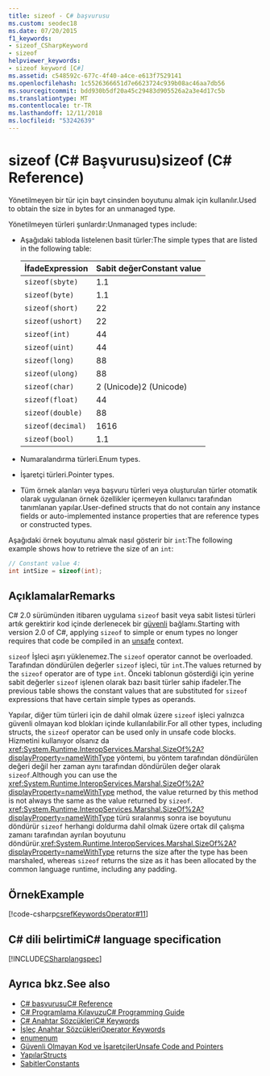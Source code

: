 ```yaml
---
title: sizeof - C# başvurusu
ms.custom: seodec18
ms.date: 07/20/2015
f1_keywords:
- sizeof_CSharpKeyword
- sizeof
helpviewer_keywords:
- sizeof keyword [C#]
ms.assetid: c548592c-677c-4f40-a4ce-e613f7529141
ms.openlocfilehash: 1c5526366651d7e6623724c939b08ac46aa7db56
ms.sourcegitcommit: bdd930b5df20a45c29483d905526a2a3e4d17c5b
ms.translationtype: MT
ms.contentlocale: tr-TR
ms.lasthandoff: 12/11/2018
ms.locfileid: "53242639"
---
```

# <a name="sizeof-c-reference"></a><span data-ttu-id="8f16f-102">sizeof (C# Başvurusu)</span><span class="sxs-lookup"><span data-stu-id="8f16f-102">sizeof (C# Reference)</span></span>

<span data-ttu-id="8f16f-103">Yönetilmeyen bir tür için bayt cinsinden boyutunu almak için kullanılır.</span><span class="sxs-lookup"><span data-stu-id="8f16f-103">Used to obtain the size in bytes for an unmanaged type.</span></span>

<span data-ttu-id="8f16f-104">Yönetilmeyen türleri şunlardır:</span><span class="sxs-lookup"><span data-stu-id="8f16f-104">Unmanaged types include:</span></span>

- <span data-ttu-id="8f16f-105">Aşağıdaki tabloda listelenen basit türler:</span><span class="sxs-lookup"><span data-stu-id="8f16f-105">The simple types that are listed in the following table:</span></span>

   |<span data-ttu-id="8f16f-106">İfade</span><span class="sxs-lookup"><span data-stu-id="8f16f-106">Expression</span></span>|<span data-ttu-id="8f16f-107">Sabit değer</span><span class="sxs-lookup"><span data-stu-id="8f16f-107">Constant value</span></span>|
   |----------------|--------------------|
   |`sizeof(sbyte)`|<span data-ttu-id="8f16f-108">1.</span><span class="sxs-lookup"><span data-stu-id="8f16f-108">1</span></span>|
   |`sizeof(byte)`|<span data-ttu-id="8f16f-109">1.</span><span class="sxs-lookup"><span data-stu-id="8f16f-109">1</span></span>|
   |`sizeof(short)`|<span data-ttu-id="8f16f-110">2</span><span class="sxs-lookup"><span data-stu-id="8f16f-110">2</span></span>|
   |`sizeof(ushort)`|<span data-ttu-id="8f16f-111">2</span><span class="sxs-lookup"><span data-stu-id="8f16f-111">2</span></span>|
   |`sizeof(int)`|<span data-ttu-id="8f16f-112">4</span><span class="sxs-lookup"><span data-stu-id="8f16f-112">4</span></span>|
   |`sizeof(uint)`|<span data-ttu-id="8f16f-113">4</span><span class="sxs-lookup"><span data-stu-id="8f16f-113">4</span></span>|
   |`sizeof(long)`|<span data-ttu-id="8f16f-114">8</span><span class="sxs-lookup"><span data-stu-id="8f16f-114">8</span></span>|
   |`sizeof(ulong)`|<span data-ttu-id="8f16f-115">8</span><span class="sxs-lookup"><span data-stu-id="8f16f-115">8</span></span>|
   |`sizeof(char)`|<span data-ttu-id="8f16f-116">2 (Unicode)</span><span class="sxs-lookup"><span data-stu-id="8f16f-116">2 (Unicode)</span></span>|
   |`sizeof(float)`|<span data-ttu-id="8f16f-117">4</span><span class="sxs-lookup"><span data-stu-id="8f16f-117">4</span></span>|
   |`sizeof(double)`|<span data-ttu-id="8f16f-118">8</span><span class="sxs-lookup"><span data-stu-id="8f16f-118">8</span></span>|
   |`sizeof(decimal)`|<span data-ttu-id="8f16f-119">16</span><span class="sxs-lookup"><span data-stu-id="8f16f-119">16</span></span>|
   |`sizeof(bool)`|<span data-ttu-id="8f16f-120">1.</span><span class="sxs-lookup"><span data-stu-id="8f16f-120">1</span></span>|

- <span data-ttu-id="8f16f-121">Numaralandırma türleri.</span><span class="sxs-lookup"><span data-stu-id="8f16f-121">Enum types.</span></span>

- <span data-ttu-id="8f16f-122">İşaretçi türleri.</span><span class="sxs-lookup"><span data-stu-id="8f16f-122">Pointer types.</span></span>

- <span data-ttu-id="8f16f-123">Tüm örnek alanları veya başvuru türleri veya oluşturulan türler otomatik olarak uygulanan örnek özellikler içermeyen kullanıcı tarafından tanımlanan yapılar.</span><span class="sxs-lookup"><span data-stu-id="8f16f-123">User-defined structs that do not contain any instance fields or auto-implemented instance properties that are reference types or constructed types.</span></span>

<span data-ttu-id="8f16f-124">Aşağıdaki örnek boyutunu almak nasıl gösterir bir `int`:</span><span class="sxs-lookup"><span data-stu-id="8f16f-124">The following example shows how to retrieve the size of an `int`:</span></span>

```csharp
// Constant value 4:
int intSize = sizeof(int);
```

## <a name="remarks"></a><span data-ttu-id="8f16f-125">Açıklamalar</span><span class="sxs-lookup"><span data-stu-id="8f16f-125">Remarks</span></span>

<span data-ttu-id="8f16f-126">C# 2.0 sürümünden itibaren uygulama `sizeof` basit veya sabit listesi türleri artık gerektirir kod içinde derlenecek bir [güvenli](unsafe.md) bağlamı.</span><span class="sxs-lookup"><span data-stu-id="8f16f-126">Starting with version 2.0 of C#, applying `sizeof` to simple or enum types no longer requires that code be compiled in an [unsafe](unsafe.md) context.</span></span>

<span data-ttu-id="8f16f-127">`sizeof` İşleci aşırı yüklenemez.</span><span class="sxs-lookup"><span data-stu-id="8f16f-127">The `sizeof` operator cannot be overloaded.</span></span> <span data-ttu-id="8f16f-128">Tarafından döndürülen değerler `sizeof` işleci, tür `int`.</span><span class="sxs-lookup"><span data-stu-id="8f16f-128">The values returned by the `sizeof` operator are of type `int`.</span></span> <span data-ttu-id="8f16f-129">Önceki tablonun gösterdiği için yerine sabit değerler `sizeof` işlenen olarak bazı basit türler sahip ifadeler.</span><span class="sxs-lookup"><span data-stu-id="8f16f-129">The previous table shows the constant values that are substituted for `sizeof` expressions that have certain simple types as operands.</span></span>

<span data-ttu-id="8f16f-130">Yapılar, diğer tüm türleri için de dahil olmak üzere `sizeof` işleci yalnızca güvenli olmayan kod blokları içinde kullanılabilir.</span><span class="sxs-lookup"><span data-stu-id="8f16f-130">For all other types, including structs, the `sizeof` operator can be used only in unsafe code blocks.</span></span> <span data-ttu-id="8f16f-131">Hizmetini kullanıyor olsanız da <xref:System.Runtime.InteropServices.Marshal.SizeOf%2A?displayProperty=nameWithType> yöntemi, bu yöntem tarafından döndürülen değeri değil her zaman aynı tarafından döndürülen değer olarak `sizeof`.</span><span class="sxs-lookup"><span data-stu-id="8f16f-131">Although you can use the <xref:System.Runtime.InteropServices.Marshal.SizeOf%2A?displayProperty=nameWithType> method, the value returned by this method is not always the same as the value returned by `sizeof`.</span></span> <span data-ttu-id="8f16f-132"><xref:System.Runtime.InteropServices.Marshal.SizeOf%2A?displayProperty=nameWithType> türü sıralanmış sonra ise boyutunu döndürür `sizeof` herhangi doldurma dahil olmak üzere ortak dil çalışma zamanı tarafından ayrılan boyutunu döndürür.</span><span class="sxs-lookup"><span data-stu-id="8f16f-132"><xref:System.Runtime.InteropServices.Marshal.SizeOf%2A?displayProperty=nameWithType> returns the size after the type has been marshaled, whereas `sizeof` returns the size as it has been allocated by the common language runtime, including any padding.</span></span>

## <a name="example"></a><span data-ttu-id="8f16f-133">Örnek</span><span class="sxs-lookup"><span data-stu-id="8f16f-133">Example</span></span>

[!code-csharp[csrefKeywordsOperator#11](~/samples/snippets/csharp/VS_Snippets_VBCSharp/csrefKeywordsOperator/CS/csrefKeywordsOperators.cs#11)]

## <a name="c-language-specification"></a><span data-ttu-id="8f16f-134">C# dili belirtimi</span><span class="sxs-lookup"><span data-stu-id="8f16f-134">C# language specification</span></span>

[!INCLUDE[CSharplangspec](~/includes/csharplangspec-md.md)]

## <a name="see-also"></a><span data-ttu-id="8f16f-135">Ayrıca bkz.</span><span class="sxs-lookup"><span data-stu-id="8f16f-135">See also</span></span>

- [<span data-ttu-id="8f16f-136">C# başvurusu</span><span class="sxs-lookup"><span data-stu-id="8f16f-136">C# Reference</span></span>](../index.md)
- [<span data-ttu-id="8f16f-137">C# Programlama Kılavuzu</span><span class="sxs-lookup"><span data-stu-id="8f16f-137">C# Programming Guide</span></span>](../../programming-guide/index.md)
- [<span data-ttu-id="8f16f-138">C# Anahtar Sözcükleri</span><span class="sxs-lookup"><span data-stu-id="8f16f-138">C# Keywords</span></span>](index.md)
- [<span data-ttu-id="8f16f-139">İşleç Anahtar Sözcükleri</span><span class="sxs-lookup"><span data-stu-id="8f16f-139">Operator Keywords</span></span>](operator-keywords.md)
- [<span data-ttu-id="8f16f-140">enum</span><span class="sxs-lookup"><span data-stu-id="8f16f-140">enum</span></span>](enum.md)
- [<span data-ttu-id="8f16f-141">Güvenli Olmayan Kod ve İşaretçiler</span><span class="sxs-lookup"><span data-stu-id="8f16f-141">Unsafe Code and Pointers</span></span>](../../programming-guide/unsafe-code-pointers/index.md)
- [<span data-ttu-id="8f16f-142">Yapılar</span><span class="sxs-lookup"><span data-stu-id="8f16f-142">Structs</span></span>](../../programming-guide/classes-and-structs/structs.md)
- [<span data-ttu-id="8f16f-143">Sabitler</span><span class="sxs-lookup"><span data-stu-id="8f16f-143">Constants</span></span>](../../programming-guide/classes-and-structs/constants.md)